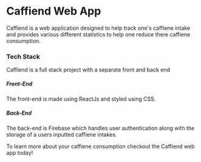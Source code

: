 # Caffiend Web App

Caffiend is a web application designed to help track one's caffiene intake and provides various different statistics to help one reduce there caffiene consumption. 
<h3>Tech Stack</h3>
<p>Caffiend is a full stack project with a separate front and back end</p>
<h5>Front-End</h5>
<p>The front-end is made using ReactJs and styled using CSS.</p> 
<h5>Back-End</h5>
<p>The back-end is Firebase which handles user authentication along with the storage of a users inputted caffiene intakes.</p> 

To learn more about your caffiene consumption checkout the Caffiend web app today! 
